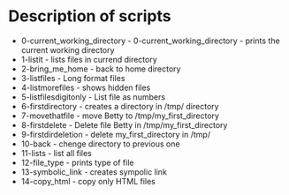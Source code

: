 # Description of scripts
* 0-current_working_directory - 0-current_working_directory - prints the current working directory
* 1-listit - lists files in currend directory
* 2-bring_me_home - back to home directory
* 3-listfiles - Long format files
* 4-listmorefiles - shows hidden files
* 5-listfilesdigitonly - List file as numbers
* 6-firstdirectory - creates a directory in /tmp/ directory
* 7-movethatfile - move Betty to /tmp/my_first_directory
* 8-firstdelete - Delete file Betty in /tmp/my_first_directory
* 9-firstdirdeletion - delete my_first_directory in /tmp/
* 10-back - chenge directory to previous one
* 11-lists - list all files 
* 12-file_type - prints type of file
* 13-symbolic_link - creates sympolic link 
* 14-copy_html - copy only HTML files
 
